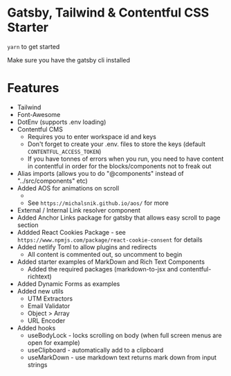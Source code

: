# Gatsby, Tailwind & Contentful CSS Starter

`yarn` to get started 

Make sure you have the gatsby cli installed 

# Features

* Tailwind
* Font-Awesome
* DotEnv (supports .env loading)
* Contentful CMS 
    * Requires you to enter workspace id and keys
    * Don't forget to create your .env. files to store the keys (default `CONTENTFUL_ACCESS_TOKEN`)
    * If you have tonnes of errors when you run, you need to have content in contentful in order for the blocks/components not to freak out
* Alias imports (allows you to do "@components" instead of "../src/components" etc)
* Added AOS for animations on scroll 
    * <div data-aos="fade-up"  data-aos-duration="1000" >
    * See `https://michalsnik.github.io/aos/` for more
* External / Internal Link resolver component
* Added Anchor Links package for gatsby that allows easy scroll to page section
* Addded React Cookies Package - see `https://www.npmjs.com/package/react-cookie-consent` for details
* Added netlify Toml to allow plugins and redirects 
    * All content is commented out, so uncomment to begin
* Added starter examples of MarkDown and Rich Text Components
    * Added the required packages (markdown-to-jsx and contentful-richtext)
* Added Dynamic Forms as examples 
* Added new utils 
    * UTM Extractors
    * Email Validator
    * Object > Array
    * URL Encoder
* Added hooks 
    * useBodyLock - locks scrolling on body (when full screen menus are open for example)
    * useClipboard - automatically add to a clipboard
    * useMarkDown - use markdown text returns mark down from input strings
